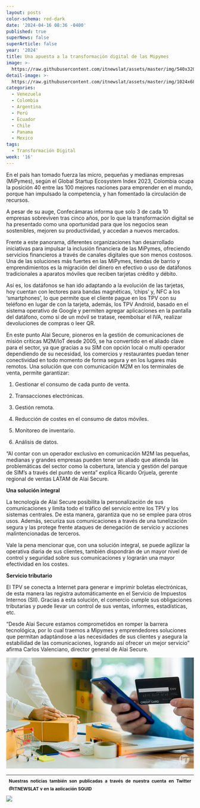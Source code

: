 ```yaml
---
layout: posts
color-schema: red-dark
date: '2024-04-16 08:36 -0400'
published: true
superNews: false
superArticle: false
year: '2024'
title: Una apuesta a la transformación digital de las Mipymes
image: >-
  https://raw.githubusercontent.com/itnewslat/assets/master/img/540x320/pago-pyme-p.jpg
detail-image: >-
  https://raw.githubusercontent.com/itnewslat/assets/master/img/1024x680/pago-pyme-g.jpg
categories:
  - Venezuela
  - Colombia
  - Argentina
  - Perú
  - Ecuador
  - Chile
  - Panama
  - Mexico
tags:
  - Transformación Digital
week: '16'
---
```

En el país han tomado fuerza las micro, pequeñas y medianas empresas (MiPymes), según el Global Startup Ecosystem Index 2023, Colombia ocupa la posición 40 entre las 100 mejores naciones para emprender en el mundo, porque han impulsado la competencia, y han fomentado la circulación de recursos.

A pesar de su auge, Confecámaras informa que solo 3 de cada 10 empresas sobreviven tras cinco años, por lo que la transformación digital se ha presentado como una oportunidad para que los negocios sean sostenibles, mejoren su productividad, y accedan a nuevos mercados.

Frente a este panorama, diferentes organizaciones han desarrollado iniciativas para impulsar la inclusión financiera de las MiPymes, ofreciendo servicios financieros a través de canales digitales que son menos costosos. Una de las soluciones más fuertes en las MiPymes, tiendas de barrio y emprendimientos es la migración del dinero en efectivo o uso de datáfonos tradicionales a aparatos móviles que reciben tarjetas crédito y débito.

Así es, los datáfonos se han ido adaptando a la evolución de las tarjetas, hoy cuentan con lectores para bandas magnéticas, ‘chips’ y, NFC a los ‘smartphones’, lo que permite que el cliente pague en los TPV con su teléfono en lugar de con la tarjeta, además, los TPV Android, basado en el sistema operativo de Google y permiten agregar aplicaciones en la pantalla del datáfono, como si de un móvil se tratase, reembolsar el IVA, realizar devoluciones de compras o leer QR.

En este punto Alai Secure, pioneros en la gestión de comunicaciones de misión críticas M2M/IoT desde 2005, se ha convertido en el aliado clave para el sector, ya que gracias a su SIM con opción local o multi operador dependiendo de su necesidad, los comercios y restaurantes puedan tener conectividad en todo momento de forma segura y en los lugares más remotos. Una solución que con comunicación M2M en los terminales de venta, permite garantizar:

1. Gestionar el consumo de cada punto de venta.

2. Transacciones electrónicas.

3. Gestión remota.

4. Reducción de costes en el consumo de datos móviles.

5. Monitoreo de inventario.

6. Análisis de datos.

“Al contar con un operador exclusivo en comunicación M2M las pequeñas, medianas y grandes empresas pueden tener un aliado que atienda las problemáticas del sector como la cobertura, latencia y gestión del parque de SIM’s a través del punto de venta” explica Ricardo Orjuela, gerente regional de ventas LATAM de Alai Secure.

**Una solución integral**

La tecnología de Alai Secure posibilita la personalización de sus comunicaciones y limita todo el tráfico del servicio entre los TPV y los sistemas centrales. De esta manera, garantiza que no se emplee para otros usos. Además, securiza sus comunicaciones a través de una tunelización segura y las protege frente ataques de denegación de servicio y acciones malintencionadas de terceros.

Vale la pena mencionar que, con una solución integral, se puede agilizar la operativa diaria de sus clientes, también dispondrán de un mayor nivel de control y seguridad sobre sus comunicaciones y lograrán una mayor efectividad en los costes.

**Servicio tributario**

El TPV se conecta a Internet para generar e imprimir boletas electrónicas, de esta manera las registra automáticamente en el Servicio de Impuestos Internos (SII). Gracias a esta solución, el comercio cumple sus obligaciones tributarias y puede llevar un control de sus ventas, informes, estadísticas, etc.

“Desde Alai Secure estamos comprometidos en romper la barrera tecnológica, por lo cual traemos a Mipymes y emprendedores soluciones que permitan adaptándose a las necesidades de sus clientes y asegura la estabilidad de las comunicaciones, logrando así ofrecer un mejor servicio” afirma Carlos Valenciano, director general de Alai Secure.

![](https://raw.githubusercontent.com/itnewslat/assets/master/img/540x320/pago-pyme-p.jpg)

<table style="height: 42px;" width="569">
<tbody>
<tr>
<td style="text-align: justify;"><sub><strong>Nuestras noticias también son publicadas a través de nuestra cuenta en Twitter <a href="https://twitter.com/itnewslat?lang=es">@ITNEWSLAT</a> y en la aplicación <a href="https://squidapp.co/en/">SQUID</a></strong></sub></td>
</tr>
</tbody>
</table>

<img src="https://tracker.metricool.com/c3po.jpg?hash=56f88a41e39ab42c063cc51676587a04"/>
